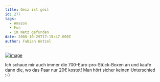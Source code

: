 ```yaml
---
title: Geiz ist geil
id: 277
tags:
  - Amazon
  - Fun
  - im Netz gefunden
date: 2008-10-29T17:15:47.000Z
author: Fabian Wetzel
---
```


[![image](https://az275061.vo.msecnd.net/blogmedia/2008/10/image3.png)](http://www.amazon.de/gp/product/B00080ZTK8?ie=UTF8&amp;tag=fabsenetfabse-21&amp;linkCode=as2&amp;camp=1638&amp;creative=19454&amp;creativeASIN=B00080ZTK8) 

Ich schaue mir auch immer die 700-Euro-pro-Stück-Boxen an und kaufe dann die, wo das Paar nur 20€ kostet! Man hört sicher keinen Unterschied :-)

